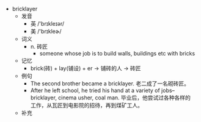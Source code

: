 - bricklayer
  - 发音
    - 英 /'brɪkleɪər/
    - 美 /'brɪkleɚ/
  - 词义
    - n. 砖匠
      - someone whose job is to build walls, buildings etc with bricks
  - 记忆
    - brick(砖) + lay(铺设) + er → 铺砖的人 → 砖匠
  - 例句
    - The second brother became a bricklayer. 老二成了一名砌砖匠。
    - After he left school, he tried his hand at a variety of jobs–bricklayer, cinema usher, coal man. 毕业后，他尝试过各种各样的工作，从瓦匠到电影院的招待，再到煤矿工人。
  - 补充